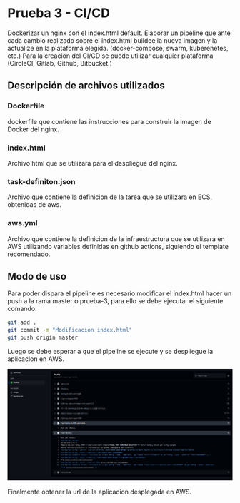 # Prueba 3 - CI/CD 

Dockerizar un nginx con el index.html default. Elaborar un pipeline que ante cada cambio realizado sobre el index.html buildee la nueva imagen y la actualize en la plataforma elegida. (docker-compose, swarm, kuberenetes, etc.) Para la creacion del CI/CD se puede utilizar cualquier plataforma (CircleCI, Gitlab, Github, Bitbucket.)

## Descripción de archivos utilizados

### Dockerfile

dockerfile que contiene las instrucciones para construir la imagen de Docker del nginx.

### index.html

Archivo html que se utilizara para el despliegue del nginx.

### task-definiton.json

Archivo que contiene la definicion de la tarea que se utilizara en ECS, obtenidas de aws.

### aws.yml

Archivo que contiene la definicion de la infraestructura que se utilizara en AWS utilizando variables definidas en github actions, siguiendo el template recomendado.

## Modo de uso

Para poder dispara el pipeline es necesario modificar el index.html hacer un push a la rama master o prueba-3, para ello se debe ejecutar el siguiente comando:

```bash
git add .
git commit -m "Modificacion index.html"
git push origin master
```

Luego se debe esperar a que el pipeline se ejecute y se despliegue la aplicacion en AWS.

![Pipeline](img/image.png)

Finalmente obtener la url de la aplicacion desplegada en AWS.
